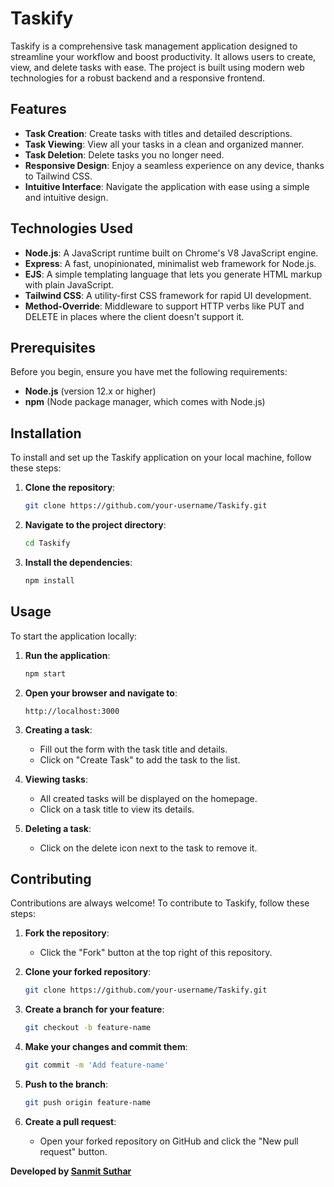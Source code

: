 # Taskify

Taskify is a comprehensive task management application designed to streamline your workflow and boost productivity. It allows users to create, view, and delete tasks with ease. The project is built using modern web technologies for a robust backend and a responsive frontend.

## Features

- **Task Creation**: Create tasks with titles and detailed descriptions.
- **Task Viewing**: View all your tasks in a clean and organized manner.
- **Task Deletion**: Delete tasks you no longer need.
- **Responsive Design**: Enjoy a seamless experience on any device, thanks to Tailwind CSS.
- **Intuitive Interface**: Navigate the application with ease using a simple and intuitive design.

## Technologies Used

- **Node.js**: A JavaScript runtime built on Chrome's V8 JavaScript engine.
- **Express**: A fast, unopinionated, minimalist web framework for Node.js.
- **EJS**: A simple templating language that lets you generate HTML markup with plain JavaScript.
- **Tailwind CSS**: A utility-first CSS framework for rapid UI development.
- **Method-Override**: Middleware to support HTTP verbs like PUT and DELETE in places where the client doesn't support it.

## Prerequisites

Before you begin, ensure you have met the following requirements:

- **Node.js** (version 12.x or higher)
- **npm** (Node package manager, which comes with Node.js)

## Installation

To install and set up the Taskify application on your local machine, follow these steps:

1. **Clone the repository**:
    ```bash
    git clone https://github.com/your-username/Taskify.git
    ```
2. **Navigate to the project directory**:
    ```bash
    cd Taskify
    ```
3. **Install the dependencies**:
    ```bash
    npm install
    ```

## Usage

To start the application locally:

1. **Run the application**:
    ```bash
    npm start
    ```

2. **Open your browser and navigate to**:
    ```
    http://localhost:3000
    ```

3. **Creating a task**:
    - Fill out the form with the task title and details.
    - Click on "Create Task" to add the task to the list.

4. **Viewing tasks**:
    - All created tasks will be displayed on the homepage.
    - Click on a task title to view its details.

5. **Deleting a task**:
    - Click on the delete icon next to the task to remove it.

## Contributing

Contributions are always welcome! To contribute to Taskify, follow these steps:

1. **Fork the repository**:
    - Click the "Fork" button at the top right of this repository.

2. **Clone your forked repository**:
    ```bash
    git clone https://github.com/your-username/Taskify.git
    ```

3. **Create a branch for your feature**:
    ```bash
    git checkout -b feature-name
    ```

4. **Make your changes and commit them**:
    ```bash
    git commit -m 'Add feature-name'
    ```

5. **Push to the branch**:
    ```bash
    git push origin feature-name
    ```

6. **Create a pull request**:
    - Open your forked repository on GitHub and click the "New pull request" button.



**Developed by [Sanmit Suthar](https://github.com/Sanmit0804)**
